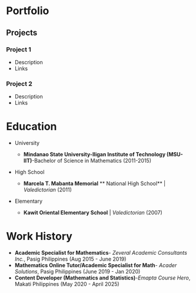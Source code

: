 # Portfolio

## Projects
### Project 1
  - Description
  - Links


### Project 2
  - Description
  - Links

# Education
- University
  * **Mindanao State University-Iligan Institute of Technology (MSU-IIT)**-Bachelor of Science in Mathematics (2011-2015)
    
- High School
  * **Marcela T. Mabanta Memorial**
    ** National High School** | _Valedictorian_ (2011)
- Elementary
  * **Kawit Oriental Elementary School**  | _Valedictorian_ (2007)

# Work History
- **Academic Specialist for Mathematics**- _Zeveral Academic Consultants Inc._, Pasig Philippines (Aug 2015 - June 2019)
- **Mathematics Online Tutor/Academic Specialist for Math**- _Acader Solutions_, Pasig Philippines (June 2019 - Jan 2020)
- **Content Developer (Mathematics and Statistics)**-_Emapta Course Hero_, Makati Philippines (May 2020 - April 2025)
  
